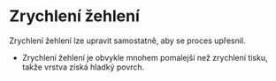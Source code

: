 Zrychlení žehlení
====
Zrychlení žehlení lze upravit samostatně, aby se proces upřesnil.

* Zrychlení žehlení je obvykle mnohem pomalejší než zrychlení tisku, takže vrstva získá hladký povrch.